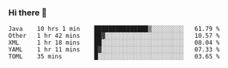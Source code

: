 ### Hi there 👋

<!--
**urzz/urzz** is a ✨ _special_ ✨ repository because its `README.md` (this file) appears on your GitHub profile.

Here are some ideas to get you started:

- 🔭 I’m currently working on ...
- 🌱 I’m currently learning ...
- 👯 I’m looking to collaborate on ...
- 🤔 I’m looking for help with ...
- 💬 Ask me about ...
- 📫 How to reach me: ...
- 😄 Pronouns: ...
- ⚡ Fun fact: ...
-->

<!--START_SECTION:waka-->
```text
Java    10 hrs 1 min    ███████████████▒░░░░░░░░░   61.79 % 
Other   1 hr 42 mins    ██▓░░░░░░░░░░░░░░░░░░░░░░   10.57 % 
XML     1 hr 18 mins    ██░░░░░░░░░░░░░░░░░░░░░░░   08.04 % 
YAML    1 hr 11 mins    █▓░░░░░░░░░░░░░░░░░░░░░░░   07.33 % 
TOML    35 mins         █░░░░░░░░░░░░░░░░░░░░░░░░   03.65 % 
```
<!--END_SECTION:waka-->
